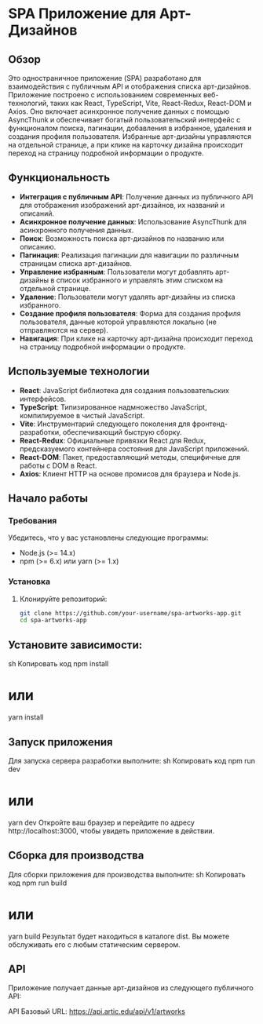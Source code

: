 
# SPA Приложение для Арт-Дизайнов

## Обзор

Это одностраничное приложение (SPA) разработано для взаимодействия с публичным API и отображения списка арт-дизайнов. Приложение построено с использованием современных веб-технологий, таких как React, TypeScript, Vite, React-Redux, React-DOM и Axios. Оно включает асинхронное получение данных с помощью AsyncThunk и обеспечивает богатый пользовательский интерфейс с функционалом поиска, пагинации, добавления в избранное, удаления и создания профиля пользователя. Избранные арт-дизайны управляются на отдельной странице, а при клике на карточку дизайна происходит переход на страницу подробной информации о продукте.

## Функциональность

- **Интеграция с публичным API**: Получение данных из публичного API для отображения изображений арт-дизайнов, их названий и описаний.
- **Асинхронное получение данных**: Использование AsyncThunk для асинхронного получения данных.
- **Поиск**: Возможность поиска арт-дизайнов по названию или описанию.
- **Пагинация**: Реализация пагинации для навигации по различным страницам списка арт-дизайнов.
- **Управление избранным**: Пользователи могут добавлять арт-дизайны в список избранного и управлять этим списком на отдельной странице.
- **Удаление**: Пользователи могут удалять арт-дизайны из списка избранного.
- **Создание профиля пользователя**: Форма для создания профиля пользователя, данные которой управляются локально (не отправляются на сервер).
- **Навигация**: При клике на карточку арт-дизайна происходит переход на страницу подробной информации о продукте.

## Используемые технологии

- **React**: JavaScript библиотека для создания пользовательских интерфейсов.
- **TypeScript**: Типизированное надмножество JavaScript, компилируемое в чистый JavaScript.
- **Vite**: Инструментарий следующего поколения для фронтенд-разработки, обеспечивающий быструю сборку.
- **React-Redux**: Официальные привязки React для Redux, предсказуемого контейнера состояния для JavaScript приложений.
- **React-DOM**: Пакет, предоставляющий методы, специфичные для работы с DOM в React.
- **Axios**: Клиент HTTP на основе промисов для браузера и Node.js.

## Начало работы

### Требования

Убедитесь, что у вас установлены следующие программы:

- Node.js (>= 14.x)
- npm (>= 6.x) или yarn (>= 1.x)

### Установка

1. Клонируйте репозиторий:
   ```sh
   git clone https://github.com/your-username/spa-artworks-app.git
   cd spa-artworks-app

## Установите зависимости:
sh
Копировать код
npm install
# или
yarn install

## Запуск приложения
Для запуска сервера разработки выполните:
sh
Копировать код
npm run dev
# или
yarn dev
Откройте ваш браузер и перейдите по адресу http://localhost:3000, чтобы увидеть приложение в действии.

## Сборка для производства
Для сборки приложения для производства выполните:
sh
Копировать код
npm run build
# или
yarn build
Результат будет находиться в каталоге dist. Вы можете обслуживать его с любым статическим сервером.

## API
Приложение получает данные арт-дизайнов из следующего публичного API:

API Базовый URL: https://api.artic.edu/api/v1/artworks
